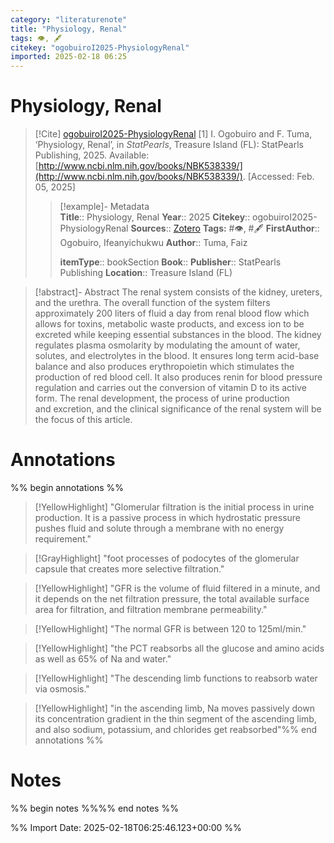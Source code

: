 ```yaml
---
category: "literaturenote"
title: "Physiology, Renal"
tags: 👁, 🖋
citekey: "ogobuiroI2025-PhysiologyRenal"
imported: 2025-02-18 06:25
---
```


# Physiology, Renal


> [!Cite] [ogobuiroI2025-PhysiologyRenal](zotero://select/library/items/EL6ZYER8)
> [1]  I. Ogobuiro and F. Tuma, ‘Physiology, Renal’, in _StatPearls_, Treasure Island (FL): StatPearls Publishing, 2025. Available: [http://www.ncbi.nlm.nih.gov/books/NBK538339/](http://www.ncbi.nlm.nih.gov/books/NBK538339/). [Accessed: Feb. 05, 2025]
> > [!example]- Metadata    
> > **Title**:: Physiology, Renal
> > **Year**:: 2025
> > **Citekey**:: ogobuiroI2025-PhysiologyRenal
> > **Sources**:: [Zotero](zotero://select/library/items/EL6ZYER8)
> > **Tags:** #👁, #🖋
> > **FirstAuthor**:: Ogobuiro, Ifeanyichukwu
> > **Author**:: Tuma, Faiz
> > 
> > **itemType**:: bookSection
> > **Book**:: 
> > **Publisher**:: StatPearls Publishing
> > **Location**:: Treasure Island (FL)

> [!abstract]- Abstract
> The renal system consists of the kidney, ureters, and the urethra. The overall function of the system filters approximately 200 liters of fluid a day from renal blood flow which allows for toxins, metabolic waste products, and excess ion to be excreted while keeping essential substances in the blood. The kidney regulates plasma osmolarity by modulating the amount of water, solutes, and electrolytes in the blood. It ensures long term acid-base balance and also produces erythropoietin which stimulates the production of red blood cell. It also produces renin for blood pressure regulation and carries out the conversion of vitamin D to its active form. The renal development, the process of urine production and excretion, and the clinical significance of the renal system will be the focus of this article.

# Annotations

%% begin annotations %%

> [!YellowHighlight]
> "Glomerular filtration is the initial process in urine production. It is a passive process in which hydrostatic pressure pushes fluid and solute through a membrane with no energy requirement."

> [!GrayHighlight]
> "foot processes of podocytes of the glomerular capsule that creates more selective filtration."

> [!YellowHighlight]
> "GFR is the volume of fluid filtered in a minute, and it depends on the net filtration pressure, the total available surface area for filtration, and filtration membrane permeability."

> [!YellowHighlight]
> "The normal GFR is between 120 to 125ml/min."

> [!YellowHighlight]
> "the PCT reabsorbs all the glucose and amino acids as well as 65% of Na and water."

> [!YellowHighlight]
> "The descending limb functions to reabsorb water via osmosis."

> [!YellowHighlight]
> "in the ascending limb, Na moves passively down its concentration gradient in the thin segment of the ascending limb, and also sodium, potassium, and chlorides get reabsorbed"%% end annotations %%

# Notes

%% begin notes %%%% end notes %%

%% Import Date: 2025-02-18T06:25:46.123+00:00 %%
